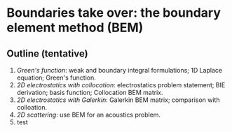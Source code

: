 # Boundaries take over: the boundary element method (BEM)

## Outline (tentative)
1. *Green's function*: weak and boundary integral formulations; 1D Laplace equation; Green's function.
2. *2D electrostatics with collocation*: electrostatics problem statement; BIE derivation; basis function; Collocation BEM matrix.
3. *2D electrostatics with Galerkin*: Galerkin BEM matrix; comparison with colloation.
4. *2D scattering*: use BEM for an acoustics problem.
5. test
